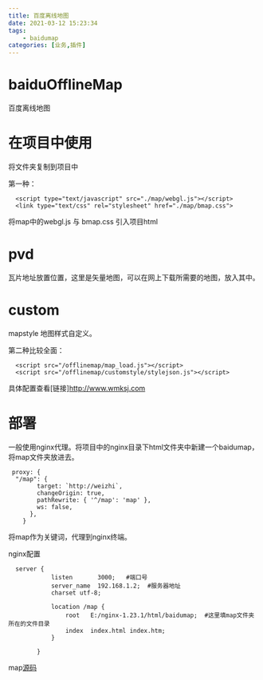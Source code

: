 ```yaml
---
title: 百度离线地图
date: 2021-03-12 15:23:34
tags:
    - baidumap
categories: [业务,插件]
---
```


# baiduOfflineMap
百度离线地图
<!-- more -->

# 在项目中使用

将文件夹复制到项目中

第一种：
```
  <script type="text/javascript" src="./map/webgl.js"></script>
  <link type="text/css" rel="stylesheet" href="./map/bmap.css">
```

将map中的webgl.js 与 bmap.css 引入项目html


# pvd

瓦片地址放置位置，这里是矢量地图，可以在网上下载所需要的地图，放入其中。


# custom 

mapstyle 地图样式自定义。

第二种比较全面：
```
  <script src="/offlinemap/map_load.js"></script>
  <script src="/offlinemap/customstyle/stylejson.js"></script> 
```

具体配置查看[链接]http://www.wmksj.com

# 部署

一般使用nginx代理。将项目中的nginx目录下html文件夹中新建一个baidumap，将map文件夹放进去。

```
 proxy: { 
  "/map": {
        target: `http://weizhi`,
        changeOrigin: true,
        pathRewrite: { '^/map': 'map' },
        ws: false,
      },
    }
```
将map作为关键词，代理到nginx终端。

nginx配置

```
  server {
			listen       3000;   #端口号
			server_name  192.168.1.2;  #服务器地址
			charset utf-8;
			
			location /map {
                root   E:/nginx-1.23.1/html/baidumap;  #这里填map文件夹所在的文件目录
                index  index.html index.htm;
			}
			
		}
```

map[源码](https://github.com/Tianyi-miku/baiduOfflineMap)

​